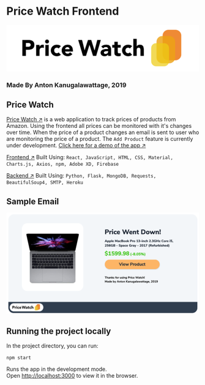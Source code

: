 # Price Watch Frontend

![image0](https://raw.githubusercontent.com/AntonKanug/Price-Watch-BE/master/assets/logoTitle.png)
### Made By Anton Kanugalawattage, 2019 

## Price Watch

[Price Watch ↗](https://pricewatch-antonk.web.app/) is a web application to track prices of products from Amazon. Using the frontend all prices can be monitored with it's changes over time. When the price of a product changes an email is sent to user who are monitoring the price of a product. The `Add Product` feature is currently under development. [Click here for a demo of the app ↗](https://www.youtube.com/watch?v=3Q5fvYWOT_U&feature=youtu.be)

[Frontend ↗](https://github.com/AntonKanug/Price-Watch) Built Using: `React, JavaScript, HTML, CSS, Material, Charts.js, Axios, npm, Adobe XD, Firebase`

[Backend ↗](https://github.com/AntonKanug/Price-Watch-BE) Built Using: `Python, Flask, MongoDB, Requests, BeautifulSoup4, SMTP, Heroku`

## Sample Email

![image1](https://raw.githubusercontent.com/AntonKanug/Price-Watch-BE/master/assets/sample.png)

## Running the project locally
In the project directory, you can run:

```
npm start
```

Runs the app in the development mode.<br>
Open [http://localhost:3000](http://localhost:3000) to view it in the browser.

